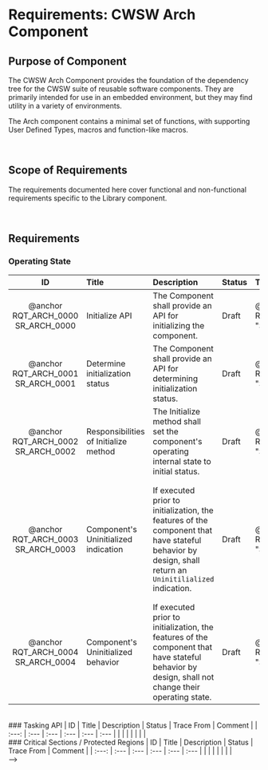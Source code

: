 # Requirements: CWSW Arch Component

<!-- Note: This document is not pure Markdown format: it is intended to be used inside of a
Doxygen project, and therefore contains some embedded Doxy commands -->

## Purpose of Component

The CWSW Arch Component provides the foundation of the dependency tree for the CWSW suite of 
reusable software components. They are primarily intended for use in an embedded environment, but they may find utility in a variety of environments.

The Arch component contains a minimal set of functions, with supporting User Defined Types, 
macros and function-like macros.

<br>

## Scope of Requirements

The requirements documented here cover functional and non-functional
requirements specific to the Library component.

<br>

## Requirements

### Operating State

| ID 								    | Title 								| Description 																					| Status 	| Trace From	| Comment 	|
| :---:								    | :---									| :---																							| :---		| :---			| :---		|
| @anchor RQT_ARCH_0000 SR_ARCH_0000    | Initialize API						| The Component shall provide an API for initializing the component.							| Draft 	| @ref RQT_LIB_0000 "SR_LIB_0000"   | |
| @anchor RQT_ARCH_0001 SR_ARCH_0001	| Determine initialization status		| The Component shall provide an API for determining initialization status.						| Draft		| @ref RQT_LIB_0001 "SR_LIB_0001"	| |
| @anchor RQT_ARCH_0002 SR_ARCH_0002	| Responsibilities of Initialize method | The Initialize method shall set the component's operating internal state to initial status.	| Draft		| @ref RQT_LIB_0002 "SR_LIB_0002"	| |
| @anchor RQT_ARCH_0003 SR_ARCH_0003	| Component's Uninitialized indication	| If executed prior to initialization, the features of the component that have stateful behavior by design, shall return an `Uninitilialized` indication.	| Draft | @ref RQT_LIB_0003 "SR_LIB_0003"	| "Return" could be via callback, component-level attribute, function output parameter, function return code, etc. |
| @anchor RQT_ARCH_0004 SR_ARCH_0004	| Component's Uninitialized behavior	| If executed prior to initialization, the features of the component that have stateful behavior by design, shall not change their operating state.			| Draft	| @ref RQT_LIB_0004 "SR_LIB_0004"	| |

<br>

<!-->
### Tasking API

| ID 	| Title	| Description		| Status 	| Trace From	| Comment 	|
| :---:	| :---	| :---				| :---		| :---			| :---		|
|   	|  		| 					|   		|   			| |

<br>

### Critical Sections / Protected Regions

| ID 	| Title	| Description		| Status 	| Trace From	| Comment 	|
| :---:	| :---	| :---				| :---		| :---			| :---		|
|   	|  		| 					|   		|   			| |

<br>
-->
